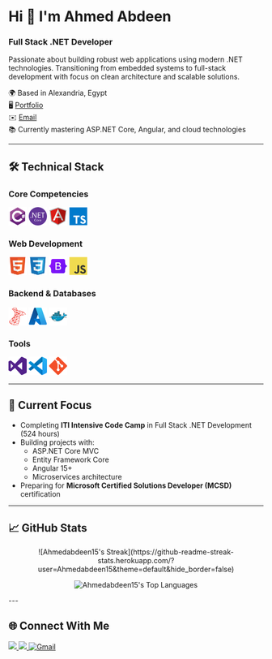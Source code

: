 # Hi 👋 I'm Ahmed Abdeen  
### Full Stack .NET Developer  

Passionate about building robust web applications using modern .NET technologies. Transitioning from embedded systems to full-stack development with focus on clean architecture and scalable solutions.  

🌍  Based in Alexandria, Egypt  
🖥️  [Portfolio](http://ahmedabdeen15.github.io/Ahmedabdeen15-Portfolio/)  
✉️  [Email](mailto:ahmedwalleed15@gmail.com)  
📚  Currently mastering ASP.NET Core, Angular, and cloud technologies  

---

## 🛠️ Technical Stack  

### Core Competencies  
<p align="left">
  <img src="https://raw.githubusercontent.com/devicons/devicon/master/icons/csharp/csharp-original.svg" width="36" title="C#"/>
  <img src="https://raw.githubusercontent.com/devicons/devicon/master/icons/dotnetcore/dotnetcore-original.svg" width="36" title=".NET Core"/>  
  <img src="https://raw.githubusercontent.com/devicons/devicon/master/icons/angularjs/angularjs-original.svg" width="36" title="Angular"/>
  <img src="https://raw.githubusercontent.com/devicons/devicon/master/icons/typescript/typescript-original.svg" width="36" title="TypeScript"/>
</p>

### Web Development  
<p align="left">
  <img src="https://raw.githubusercontent.com/devicons/devicon/master/icons/html5/html5-original.svg" width="36" title="HTML5"/>
  <img src="https://raw.githubusercontent.com/devicons/devicon/master/icons/css3/css3-original.svg" width="36" title="CSS3"/>
  <img src="https://raw.githubusercontent.com/devicons/devicon/master/icons/bootstrap/bootstrap-original.svg" width="36" title="Bootstrap"/>
  <img src="https://raw.githubusercontent.com/devicons/devicon/master/icons/javascript/javascript-original.svg" width="36" title="JavaScript"/>
</p>

### Backend & Databases  
<p align="left">
  <img src="https://raw.githubusercontent.com/devicons/devicon/master/icons/microsoftsqlserver/microsoftsqlserver-plain.svg" width="36" title="SQL Server"/>
  <img src="https://raw.githubusercontent.com/devicons/devicon/master/icons/azure/azure-original.svg" width="36" title="Azure"/>
  <img src="https://raw.githubusercontent.com/devicons/devicon/master/icons/docker/docker-original.svg" width="36" title="Docker"/>
</p>

### Tools  
<p align="left">
  <img src="https://raw.githubusercontent.com/devicons/devicon/master/icons/visualstudio/visualstudio-plain.svg" width="36" title="VS"/>
  <img src="https://raw.githubusercontent.com/devicons/devicon/master/icons/vscode/vscode-original.svg" width="36" title="VSCode"/>
  <img src="https://raw.githubusercontent.com/devicons/devicon/master/icons/git/git-original.svg" width="36" title="Git"/>
</p>

---

## 🚀 Current Focus  

- Completing **ITI Intensive Code Camp** in Full Stack .NET Development (524 hours)  
- Building projects with:  
  - ASP.NET Core MVC  
  - Entity Framework Core  
  - Angular 15+  
  - Microservices architecture  
- Preparing for **Microsoft Certified Solutions Developer (MCSD)** certification  

---

## 📈 GitHub Stats  

<div align="center">
![Ahmedabdeen15's Streak](https://github-readme-streak-stats.herokuapp.com/?user=Ahmedabdeen15&theme=default&hide_border=false)

![Ahmedabdeen15's Top Languages](https://github-readme-stats.vercel.app/api/top-langs/?username=Ahmedabdeen15&theme=default&show_icons=true&hide_border=false&layout=compact)
</div>
---

## 🌐 Connect With Me  

<p align="left">
  <a href="https://www.linkedin.com/in/ahmed-waleed-a1a45b289/">
    <img src="https://raw.githubusercontent.com/danielcranney/readme-generator/main/public/icons/socials/linkedin.svg" width="32"/>
  </a>
  <a href="https://www.github.com/Ahmedabdeen15">
    <img src="https://raw.githubusercontent.com/danielcranney/readme-generator/main/public/icons/socials/github.svg" width="32"/>
  </a>
  <a href="mailto:ahmedwalleed15@gmail.com">
    <img src="https://upload.wikimedia.org/wikipedia/commons/7/7e/Gmail_icon_%282020%29.svg" width="32" height="32" alt="Gmail"/>
  </a>
</p>
